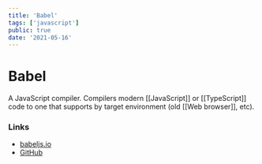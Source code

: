 ```yaml
---
title: 'Babel'
tags: ['javascript']
public: true
date: '2021-05-16'
---
```


# Babel

A JavaScript compiler. Compilers modern [[JavaScript]] or [[TypeScript]] code to one that supports by target environment (old [[Web browser]], etc).

### Links

- [babeljs.io](https://babeljs.io)
- [GitHub](https://github.com/babel/babel)

